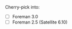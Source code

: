 
Cherry-pick into:

* [ ] Foreman 3.0
* [ ] Foreman 2.5 (Satellite 6.10)

<!---
Thank you for contributing to Foreman documentation. Make sure to read README
for the documentation standards. Set cherry-pick github label to mark this
contribution for cherry picking and check which version do you need with [x].
-->
